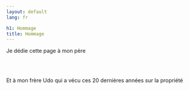 ```yaml
---
layout: default
lang: fr

h1: Hommage
title: Hommage
---
```


Je dédie cette page à mon père 

<!-- P[303][class=trauer] -->
<br><br>


Et à mon frère Udo qui a vécu ces 20 dernières années sur la propriété

<!-- P[304][class=trauer] -->

<br><br>
<!-- P[305][class=trauer] -->
<br><br>
<!-- P[306][class=trauer] -->